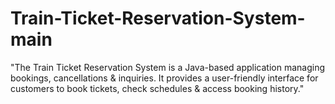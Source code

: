 # Train-Ticket-Reservation-System-main
"The Train Ticket Reservation System is a Java-based application managing bookings, cancellations &amp; inquiries. It provides a user-friendly interface for customers to book tickets, check schedules &amp; access booking history."
